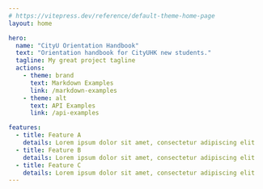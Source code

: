 ```yaml
---
# https://vitepress.dev/reference/default-theme-home-page
layout: home

hero:
  name: "CityU Orientation Handbook"
  text: "Orientation handbook for CityUHK new students."
  tagline: My great project tagline
  actions:
    - theme: brand
      text: Markdown Examples
      link: /markdown-examples
    - theme: alt
      text: API Examples
      link: /api-examples

features:
  - title: Feature A
    details: Lorem ipsum dolor sit amet, consectetur adipiscing elit
  - title: Feature B
    details: Lorem ipsum dolor sit amet, consectetur adipiscing elit
  - title: Feature C
    details: Lorem ipsum dolor sit amet, consectetur adipiscing elit
---
```


